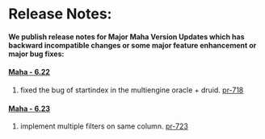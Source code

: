 # Release Notes:
#### We publish release notes for  Major Maha Version Updates which has backward incompatible changes or some major feature enhancement or major bug fixes:

#### [Maha - 6.22](https://bintray.com/yahoo/maven/maha-service/6.22)
   1. fixed the bug of startindex in the multiengine oracle + druid. [pr-718](https://github.com/yahoo/maha/pull/718)
#### [Maha - 6.23](https://bintray.com/yahoo/maven/maha-service/6.23)
   1. implement multiple filters on same column. [pr-723](https://github.com/yahoo/maha/pull/723)
   
